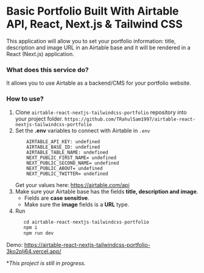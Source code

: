# Basic Portfolio Built With Airtable API, React, Next.js & Tailwind CSS
  This application will allow you to set your portfolio information: title, description and image URL in an Airtable base and it will be rendered in a React (Next.js) application.

### What does this service do?
  It allows you to use Airtable as a backend/CMS for your portfolio website.

### How to use?
  1) Clone `airtable-react-nextjs-tailwindcss-portfolio` repository into your project folder.
  ```https://github.com/TRahulSam1997/airtable-react-nextjs-tailwindcss-portfolio```
  3)  Set the **.env** variables to connect with Airtable in `.env`
      ```
          AIRTABLE_API_KEY: undefined
          AIRTABLE_BASE_ID: undefined
          AIRTABLE_TABLE_NAME: undefined
          NEXT_PUBLIC_FIRST_NAME= undefined
          NEXT_PUBLIC_SECOND_NAME= undefined
          NEXT_PUBLIC_ABOUT= undefined
          NEXT_PUBLIC_TWITTER= undefined
      ```
      Get your values here: https://airtable.com/api
  3) Make sure your Airtable base has the fields **title, description and image**.
        - Fields are **case sensitive**.
        - Make sure the **image** fields is a **URL** type.
  4) Run
     ``` js
        cd airtable-react-nextjs-tailwindcss-portfolio
        npm i
        npm run dev
     ```
Demo: https://airtable-react-nextjs-tailwindcss-portfolio-3ko2plj64.vercel.app/

**This project is still in progress.*